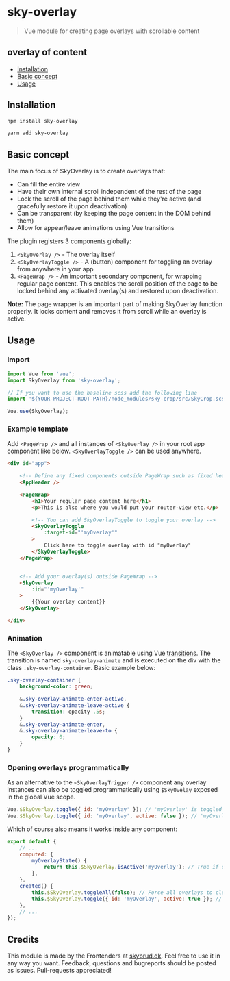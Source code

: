 # sky-overlay
> Vue module for creating page overlays with scrollable content

## overlay of content
* [Installation](#installation)
* [Basic concept](#concept)
* [Usage](#usage)


## <a id="installation"></a>Installation
```bash
npm install sky-overlay
```

```bash
yarn add sky-overlay
```

## <a id="concept"></a>Basic concept
The main focus of SkyOverlay is to create overlays that:

- Can fill the entire view
- Have their own internal scroll independent of the rest of the page
- Lock the scroll of the page behind them while they're active (and gracefully restore it upon deactivation)
- Can be transparent (by keeping the page content in the DOM behind them)
- Allow for appear/leave animations using Vue transitions

The plugin registers 3 components globally:

1. `<SkyOverlay />` -  The overlay itself
2. `<SkyOverlayToggle />` - A (button) component for toggling an overlay from anywhere in your app
3. `<PageWrap />` -  An important secondary component, for wrapping regular page content. This enables the scroll position of the page to be locked behind any activated overlay(s) and restored upon deactivation.

**Note:** The page wrapper is an important part of making SkyOverlay function properly. It locks content and removes it from scroll while an overlay is active.

## <a id="usage"></a>Usage
### Import
```js
import Vue from 'vue';
import SkyOverlay from 'sky-overlay';

// If you want to use the baseline scss add the following line
import '${YOUR-PROJECT-ROOT-PATH}/node_modules/sky-crop/src/SkyCrop.scss';

Vue.use(SkyOverlay);
```


### Example template
Add `<PageWrap />` and all instances of `<SkyOverlay />` in your root app component like below.
`<SkyOverlayToggle />` can be used anywhere.
```html
<div id="app">

	<!-- Define any fixed components outside PageWrap such as fixed headers: -->
	<AppHeader />

	<PageWrap>
		<h1>Your regular page content here</h1>
		<p>This is also where you would put your router-view etc.</p>

		<!-- You can add SkyOverlayToggle to toggle your overlay -->
		<SkyOverlayToggle
			:target-id="'myOverlay'"
		>
			Click here to toggle overlay with id "myOverlay"
		</SkyOverlayToggle>
	</PageWrap>


	<!-- Add your overlay(s) outside PageWrap -->
	<SkyOverlay
		:id="'myOverlay'"
	>
		{{Your overlay content}}
	</SkyOverlay>

</div>
```

### Animation
The `<SkyOverlay />` component is animatable using Vue [transitions](https://vuejs.org/v2/guide/transitions.html). The transition is named `sky-overlay-animate` and is executed on the div with the class `.sky-overlay-container`. Basic example below:

```scss
.sky-overlay-container {
	background-color: green;

	&.sky-overlay-animate-enter-active,
	&.sky-overlay-animate-leave-active {
		transition: opacity .5s;
	}
	&.sky-overlay-animate-enter,
	&.sky-overlay-animate-leave-to {
		opacity: 0;
	}
}
```

### Opening overlays programmatically
As an alternative to the `<SkyOverlayTrigger />` component any overlay instances can also be toggled programmatically using `$SkyOvelay` exposed in the global Vue scope.
```js
Vue.$SkyOverlay.toggle({ id: 'myOverlay' }); // 'myOverlay' is toggled to the reverse of its current open state
Vue.$SkyOverlay.toggle({ id: 'myOverlay', active: false }); // 'myOverlay' is closed if open
```
Which of course also means it works inside any component:
```js
export default {
	// ...
	computed: {
		myOverlayState() {
			return this.$SkyOverlay.isActive('myOverlay'); // True if overlay is open
		},
	},
	created() {
		this.$SkyOverlay.toggleAll(false); // Force all overlays to close
		this.$SkyOverlay.toggle({ id: 'myOverlay', active: true }); // Open specific overlay
	},
	// ...
});
```

## Credits
This module is made by the Frontenders at [skybrud.dk](http://www.skybrud.dk/). Feel free to use it in any way you want. Feedback, questions and bugreports should be posted as issues. Pull-requests appreciated!
